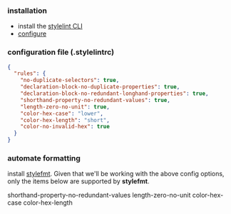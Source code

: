 ### installation

- install the [stylelint CLI](http://stylelint.io/user-guide/cli/)
- [configure](http://stylelint.io/user-guide/configuration/)

### configuration file (**.stylelintrc**)

```json
{
  "rules": {
    "no-duplicate-selectors": true,
    "declaration-block-no-duplicate-properties": true,
    "declaration-block-no-redundant-longhand-properties": true,
    "shorthand-property-no-redundant-values": true,
    "length-zero-no-unit": true,
    "color-hex-case": "lower",
    "color-hex-length": "short",
    "color-no-invalid-hex": true
  }
}
```

### automate formatting

install [stylefmt](https://github.com/morishitter/stylefmt). Given that we'll be working with the above config options, only the items below are supported by **stylefmt**.

shorthand-property-no-redundant-values
length-zero-no-unit
color-hex-case
color-hex-length
